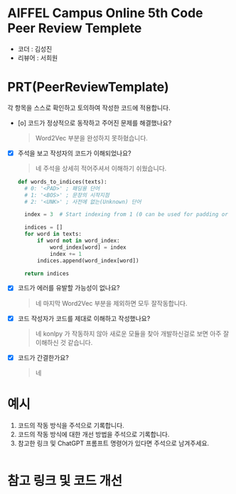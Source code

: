 # AIFFEL Campus Online 5th Code Peer Review Templete
- 코더 : 김성진
- 리뷰어 : 서희원


# PRT(PeerReviewTemplate) 
각 항목을 스스로 확인하고 토의하여 작성한 코드에 적용합니다.

- [o] 코드가 정상적으로 동작하고 주어진 문제를 해결했나요?
  > Word2Vec 부분을 완성하지 못하혔습니다.
  
- [x] 주석을 보고 작성자의 코드가 이해되었나요?
  > 네 주석을 상세히 적어주셔서 이해하기 쉬웠습니다.
  ```python
  def words_to_indices(texts):
    # 0: '<PAD>' ; 패딩용 단어
    # 1: '<BOS>' ; 문장의 시작지점
    # 2: '<UNK>' ; 사전에 없는(Unknown) 단어

    index = 3  # Start indexing from 1 (0 can be used for padding or reserved for special tokens)

    indices = []
    for word in texts:
        if word not in word_index:
            word_index[word] = index
            index += 1
        indices.append(word_index[word])

    return indices
  ```
- [x] 코드가 에러를 유발할 가능성이 없나요?
  > 네 마지막 Word2Vec 부분을 제외하면 모두 잘작동합니다.
- [x] 코드 작성자가 코드를 제대로 이해하고 작성했나요?
  > 네 konlpy 가 작동하지 않아 새로운 모듈을 찾아 개발하신걸로 보면 아주 잘 이해하신 것 같습니다.
- [x] 코드가 간결한가요?
  > 네

# 예시
1. 코드의 작동 방식을 주석으로 기록합니다.
2. 코드의 작동 방식에 대한 개선 방법을 주석으로 기록합니다.
3. 참고한 링크 및 ChatGPT 프롬프트 명령어가 있다면 주석으로 남겨주세요.
```python
```

# 참고 링크 및 코드 개선
```python
```

